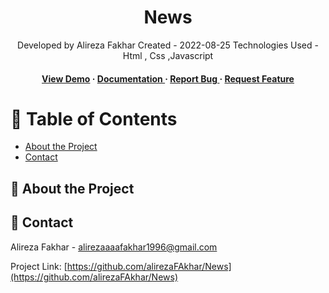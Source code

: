 <div align='center'>

<h1>News</h1>
<p>Developed by Alireza Fakhar Created - 2022-08-25 Technologies Used - Html , Css ,Javascript </p>

<h4> <a href=https://alirezafakhar.github.io/News/index>View Demo</a> <span> · </span> <a href="https://github.com/alirezaFAkhar/News/blob/master/README.md"> Documentation </a> <span> · </span> <a href="https://github.com/alirezaFAkhar/News/issues"> Report Bug </a> <span> · </span> <a href="https://github.com/alirezaFAkhar/News/issues"> Request Feature </a> </h4>


</div>

# :notebook_with_decorative_cover: Table of Contents

- [About the Project](#star2-about-the-project)
- [Contact](#handshake-contact)


## :star2: About the Project



## :handshake: Contact

Alireza Fakhar - alirezaaaafakhar1996@gmail.com

Project Link: [https://github.com/alirezaFAkhar/News](https://github.com/alirezaFAkhar/News)

